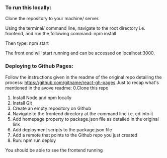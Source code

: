 ### To run this locally:
Clone the repository to your machine/ server.

Using the terminal/ command line, navigate to the root directory i.e. frontend, and run the following command:
npm install

Then type:
npm start

The front end will start running and can be accessed on localhost:3000.

### Deploying to Github Pages: 

Follow the instructions given in the readme of the original repo detailing the process: https://github.com/gitname/react-gh-pages
Just to recap what's mentioned in the avove readme:
0.Clone this repo
1. Install Node and npm locally
2. Install Git
3. Create an empty repository on Github
4. Navigate to the frontend directory at the command line i.e. cd into it
5. Add homepage property to package.json file as detailed in the original link
6. Add deployment scripts to the package.json file
7. Add a remote that points to the Github repo you just created
8. Run: npm run deploy

You should be able to see the frontend running


